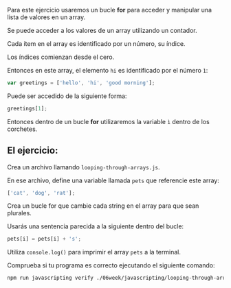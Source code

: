 Para este ejercicio usaremos un bucle **for** para acceder y manipular una lista de valores en un array.

Se puede acceder a los valores de un array utilizando un contador.

Cada ítem en el array es identificado por un número, su índice. 

Los índices comienzan desde el cero.

Entonces en este array, el elemento `hi` es identificado por el número `1`:

```js
var greetings = ['hello', 'hi', 'good morning'];
```
Puede ser accedido de la siguiente forma:

```js
greetings[1];
```

Entonces dentro de un bucle **for** utilizaremos la variable `ì` dentro de los corchetes.

## El ejercicio:

Crea un archivo llamando `looping-through-arrays.js`.

En ese archivo, define una variable llamada `pets` que referencie este array:

```js
['cat', 'dog', 'rat'];
```

Crea un bucle for que cambie cada string en el array para que sean plurales.

Usarás una sentencia parecida a la siguiente dentro del bucle:

```js
pets[i] = pets[i] + 's';
```

Utiliza `console.log()` para imprimir el array `pets` a la terminal.

Comprueba si tu programa es correcto ejecutando el siguiente comando:

```bash
npm run javascripting verify ./06week/javascripting/looping-through-arrays.js
```
